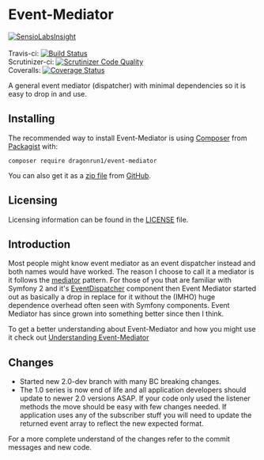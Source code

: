 # Event-Mediator

[![SensioLabsInsight](https://insight.sensiolabs.com/projects/0ac55d7b-0e97-4c64-94ab-15461da26b98/big.png)](https://insight.sensiolabs.com/projects/0ac55d7b-0e97-4c64-94ab-15461da26b98)<br/><br/>
Travis-ci: [![Build Status](https://travis-ci.org/Dragonrun1/event-mediator.svg?branch=master)](https://travis-ci.org/Dragonrun1/event-mediator)<br/>
Scrutinizer-ci: [![Scrutinizer Code Quality](https://scrutinizer-ci.com/g/Dragonrun1/event-mediator/badges/quality-score.png?b=master)](https://scrutinizer-ci.com/g/Dragonrun1/event-mediator/?branch=master)<br/>
Coveralls: [![Coverage Status](https://coveralls.io/repos/github/Dragonrun1/event-mediator/badge.png?branch=master)](https://coveralls.io/github/Dragonrun1/event-mediator?branch=master)

A general event mediator (dispatcher) with minimal dependencies so it is easy to drop in and use.

## Installing

The recommended way to install Event-Mediator is using [Composer](https://getcomposer.org/) from
[Packagist](https://packagist.org/) with:

`composer require dragonrun1/event-mediator`

You can also get it as a [zip file](https://github.com/Dragonrun1/event-mediator/archive/master.zip) from
[GitHub](https://github.com/Dragonrun1/event-mediator).

## Licensing

Licensing information can be found in the [LICENSE](LICENSE) file.

## Introduction

Most people might know event mediator as an event dispatcher instead and both
names would have worked. The reason I choose to call it a mediator is it follows
the [mediator](https://en.wikipedia.org/wiki/Mediator_pattern) pattern. For
those of you that are familiar with Symfony 2 and it's
[EventDispatcher](http://symfony.com/doc/current/components/event_dispatcher/index.html)
component then Event Mediator started out as basically a drop in replace for it
without the (IMHO) huge dependence overhead often seen with Symfony components.
Event Mediator has since grown into something better since then I think.

To get a better understanding about Event-Mediator and how you might use it
check out [Understanding Event-Mediator](docs/UnderstandingEventMediator.md) 

## Changes

  * Started new 2.0-dev branch with many BC breaking changes.
  * The 1.0 series is now end of life and all application developers should
  update to newer 2.0 versions ASAP. If your code only used the listener methods
  the move should be easy with few changes needed. If application uses any of
  the subscriber stuff you will need to update the returned event array to
  reflect the new expected format.

  For a more complete understand of the changes refer to the commit messages and
  new code.
